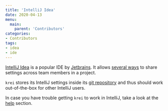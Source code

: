 ```yaml
---
title: 'IntelliJ Idea'
date: 2020-04-13
menu:
  main:
    parent: 'Contributors'
categories:
- Contributors
tags:
- idea
- ide
---
```


[IntelliJ Idea](https://www.jetbrains.com/idea/) is a popular IDE by [Jetbrains](https://www.jetbrains.com/). It allows [several ways](https://www.jetbrains.com/help/idea/sharing-your-ide-settings.html) to share settings across team members in a project.

`krei` stores its IntelliJ settings inside its [git repository](https://www.jetbrains.com/help/idea/creating-and-managing-projects.html#share-project-through-vcs) and thus should work out-of-the-box for other IntelliJ users.

In case you have trouble getting `krei` to work in IntelliJ, take a look at the [help](../../community/help) section.
